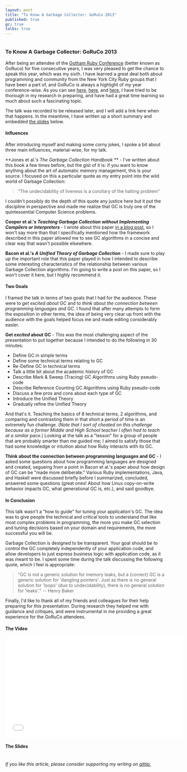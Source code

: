 ```yaml
---
layout: post
title: "To Know A Garbage Collector: GoRuCo 2013"
published: true
gc: true
talks: true
---
```

# 
### To Know A Garbage Collector: GoRuCo 2013

After being an attendee of the <a href="http://goruco.com/">Gotham Ruby Conference</a> (better known as GoRuco) for five consecutive years, I was very pleased to get the chance to speak this year, which was my sixth. I have learned a great deal both about programming and community from the New York City Ruby groups that I have been a part of, and GoRuCo is always a highlight of my year conference-wise. As you can see <a href="http://michaelrbernste.in/2013/05/20/adventures-in-GC-pedagogy.html">here</a>, <a href="http://michaelrbernste.in/2013/05/28/a-generation-ago-a-thoroughly-modern-sampling.html">here</a>, and <a href="http://michaelrbernste.in/2013/06/03/real-time-garbage-collection-is-real.html">here</a>, I have tried to be thorough in my research in preparing, and have had a great time learning so much about such a fascinating topic.

The talk was recorded to be released later, and I will add a link here when that happens. In the meantime, I have written up a short summary and embedded <a href="https://speakerdeck.com/mrb/goruco-2013">the slides</a> below.

#### Influences

After introducing myself and making some corny jokes, I spoke a bit about three main influences, material-wise, for my talk.

**Jones et al.'s *The Garbage Collection Handbook* ** - I've written about this book a few times before, but the gist of it is: if you want to know anything about the art of automatic memory management, this is your source. I focused on this a particular quote as my entry point into the wild world of Garbage Collection:

> "The undecidability of liveness is a corollary of the halting problem"

I couldn't possibly do the depth of this quote any justice here but it put the discipline in perspective and made me realize that GC is truly one of the quintessential Computer Science problems.

**Cooper et al.'s *Teaching Garbage Collection without Implementing Compilers or Interpreters*** - I wrote about this paper <a href="http://michaelrbernste.in/2013/05/20/adventures-in-GC-pedagogy.html">in a blog post</a>, so I won't say more than that I specifically mentioned how the framework described in this paper allowed me to see GC algorithms in a concise and clear way that wasn't possible elsewhere.

**Bacon et al.'s *A Unified Theory of Garbage Collection*** - I made sure to play up the important role that this paper played in how I intended to describe some interesting characteristics of the relationship between various Garbage Collection algorithms. I'm going to write a post on this paper, so I won't cover it here, but I highly recommend it.

#### Two Goals

I framed the talk in terms of two goals that I had for the audience. These were to *get excited about GC* and to *think about the connection between programming languages and GC*. I found that after many attempts to form the exposition in other terms, the idea of being very clear up front with the audience with the goals helped focus me and made editing considerably easier.

**Get *excited* about GC** - This was the most challenging aspect of the presentation to put together because I intended to do the following in 30 minutes:

* Define GC in simple terms
* Define some technical terms relating to GC
* Re-Define GC in technical terms
* Talk a little bit about the academic history of GC
* Describe Mark & Sweep (Tracing) GC Algorithms using Ruby pseudo-code
* Describe Reference Counting GC Algorithms using Ruby pseudo-code
* Discuss a few pros and cons about each type of GC
* Introduce the Unified Theory
* Gradually refine the Unified Theory

And that's it. Teaching the basics of 8 technical terms, 2 algorithms, and comparing and contrasting them in that short a period of time is an extremely fun challenge. (*Note that I sort of cheated on this challenge because as a former Middle and High School teacher I often had to teach at a similar pace.*) Looking at the talk as a "lesson" for a group of people that are probably smarter than me guided me; I aimed to satisfy those that had some knowledge or intuition about how Ruby interacts with its GC.

**Think about the connection between programming languages and GC** - I asked some questions about how programming languages are designed and created, segueing from a point in Bacon et al.'s paper about how design of GC can be "made more deliberate." Various Ruby implementations, Java, and Haskell were discussed briefly before I summarized, concluded, answered some questions (great ones! About how Linux copy-on-write behavior impacts GC, what generational GC is, etc.), and said goodbye.

#### In Conclusion

This talk wasn't a "how to guide" for tuning your application's GC. The idea was to give people the technical and critical tools to understand that like most complex problems in programming, the more you make GC selection and tuning decisions based on your domain and requirements, the more successful you will be.

Garbage Collection is designed to be transparent. Your goal should be to control the GC completely independently of your application code, and allow developers to just express business logic with application code, as it was meant to be. I spent some time during the talk discussing the following quote, which I feel is appropriate:

> "GC is not a generic solution for memory leaks, but a (correct) GC is a generic solution for 'dangling pointers'. Just as there is no general solution for 'loops' (due to undecidability), there is no general solution for 'leaks'." -- Henry Baker

Finally, I'd like to thank all of my friends and colleagues for their help preparing for this presentation. During research they helped me with guidance and critiques, and were instrumental in me providing a great experience for the GoRuCo attendees.

#### The Video

<object width="560" height="315"><param name="movie" value="//www.youtube.com/v/t8dj56h2gbg?version=3&amp;hl=en_US&amp;rel=0"></param><param name="allowFullScreen" value="true"></param><param name="allowscriptaccess" value="always"></param><embed src="//www.youtube.com/v/t8dj56h2gbg?version=3&amp;hl=en_US&amp;rel=0" type="application/x-shockwave-flash" width="560" height="315" allowscriptaccess="always" allowfullscreen="true"></embed></object>

#### The Slides
# 

<script async class="speakerdeck-embed" data-id="123a0ac0b2730130eaf05236bfdba4c0" data-ratio="1.2994923857868" src="//speakerdeck.com/assets/embed.js"></script>

*If you like this article, please consider supporting my writing on <a href="https://www.gittip.com/mrb_bk/">gittip.</a>*
